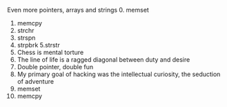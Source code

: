 Even more pointers, arrays and strings
0. memset
1. memcpy
2. strchr
3. strspn
4. strpbrk
5.strstr
6. Chess is mental torture
7. The line of life is a ragged diagonal between duty and desire
8. Double pointer, double fun
9. My primary goal of hacking was the intellectual curiosity, the seduction of adventure
0. memset
1. memcpy
